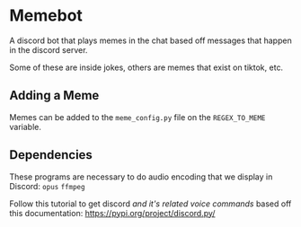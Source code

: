 # Memebot

A discord bot that plays memes in the chat based off messages that happen in the discord server.

Some of these are inside jokes, others are memes that exist on tiktok, etc. 

## Adding a Meme

Memes can be added to the `meme_config.py` file on the `REGEX_TO_MEME` variable.

## Dependencies

These programs are necessary to do audio encoding that we display in Discord:
`opus`
`ffmpeg`

Follow this tutorial to get discord *and it's related voice commands* based off this documentation:
https://pypi.org/project/discord.py/
